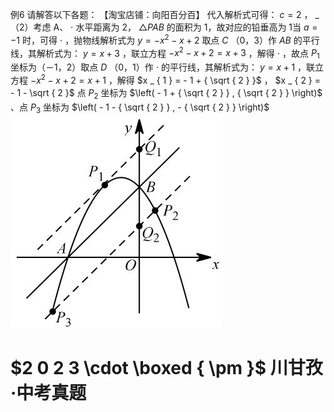 例6 请解答以下各题：
【淘宝店铺：向阳百分百】 代入解析式可得： $c = 2$ ， $\_$ （2）考虑 A、 $\cdot$ 水平距离为 2， $\triangle P A B$ 的面积为 1，故对应的铅垂高为 1当 $a = - 1$ 时，可得 $\cdot$ ，抛物线解析式为 $y = - x ^ { 2 } - x + 2$ 取点 $C$ （0，3）作 $A B$ 的平行线，其解析式为： $y = x + 3$ ，联立方程 $- x ^ { 2 } - x + 2 = x + 3$ ，解得 $\cdot$ ，故点 $P _ { 1 }$ 坐标为（－1，2）取点 $D$ （0，1）作 $\cdot$ 的平行线，其解析式为： $y = x + 1$ ，联立方程 $- x ^ { 2 } - x + 2 = x + 1$ ，解得 $x _ { 1 } = - 1 + { \sqrt { 2 } }$ ， $x _ { 2 } = - 1 - \sqrt { 2 }$ 点 $P _ { 2 }$ 坐标为 $\left( - 1 + { \sqrt { 2 } } , { \sqrt { 2 } } \right)$ 、点 $P _ { 3 }$ 坐标为 $\left( - 1 - { \sqrt { 2 } } , - { \sqrt { 2 } } \right)$
![](<../../qs_image_DB/专题3-3_二次函数面积定值、比例问题以及米勒角问题（解析版）_/92c155433d10b37706792265ea651a0bd3e4d2d6003fd6015362841e666cb34a.jpg>)
# $2 0 2 3 \cdot \boxed { \pm }$ 川甘孜·中考真题
